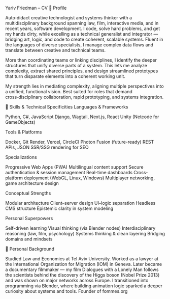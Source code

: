 Yariv Friedman – CV
🧭 Profile

Auto‑didact creative technologist and systems thinker with a multidisciplinary background spanning law, film, interactive media, and in recent years, software development. I code, solve hard problems, and get my hands dirty, while excelling as a technical generalist and integrator — bridging art, logic, and code to create coherent, scalable systems. Fluent in the languages of diverse specialists, I manage complex data flows and translate between creative and technical teams.

More than coordinating teams or linking disciplines, I identify the deeper structures that unify diverse parts of a system. This lets me analyze complexity, extract shared principles, and design streamlined prototypes that turn disparate elements into a coherent working unit.

My strength lies in mediating complexity, aligning multiple perspectives into a unified, functional vision. Best suited for roles that demand cross‑disciplinary collaboration, rapid prototyping, and systems integration.

🧠 Skills & Technical Specificities
Languages & Frameworks

Python, C#, JavaScript
Django, Wagtail, Next.js, React
Unity (Netcode for GameObjects)

Tools & Platforms

Docker, Git
Render, Vercel, CircleCI
Photon Fusion (future-ready)
REST APIs, JSON
SSR/SSG rendering for SEO

Specializations

Progressive Web Apps (PWA)
Multilingual content support
Secure authentication & session management
Real-time dashboards
Cross-platform deployment (WebGL, Linux, Windows)
Multiplayer networking, game architecture design

Conceptual Strengths

Modular architecture
Client–server design
UI–logic separation
Headless CMS structure
Epistemic clarity in system modeling

Personal Superpowers

Self-driven learning
Visual thinking (via Blender nodes)
Interdisciplinary reasoning (law, film, psychology)
Systems thinking & clean layering
Bridging domains and mindsets

🧩 Personal Background

Studied Law and Economics at Tel Aviv University.
Worked as a lawyer at the International Organization for Migration (IOM) in Geneva.
Later became a documentary filmmaker — my film Dialogues with a Lonely Man follows the scientists behind the discovery of the Higgs boson (Nobel Prize 2013) and was shown on major networks across Europe.
I transitioned into programming via Blender, where building animation logic sparked a deeper curiosity about systems and tools.
Founder of fommes.org